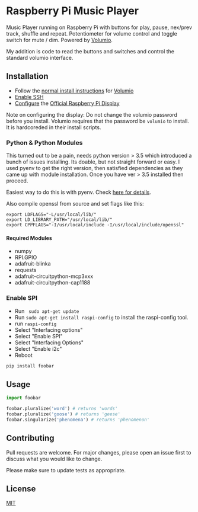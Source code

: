# Raspberry Pi Music Player

Music Player running on Raspberry Pi with buttons for play, pause, nex/prev track, shuffle and repeat.
Potentiometer for volume control and toggle switch for mute / dim. Powered by [Volumio](volumio.org). 

My addition is code to read the buttons and switches and control the standard volumio interface.

## Installation

- Follow the [normal install instructions](https://volumio.github.io/docs/User_Manual/Quick_Start_Guide) for [Volumio](volumio.org)
- [Enable SSH](https://volumio.github.io/docs/User_Manual/SSH.html)
- [Configure](https://volumio.org/raspberry-pi-display-and-volumio-touchscreen-music-player/) the [Official Raspberry Pi Display](https://www.element14.com/community/docs/DOC-78156/l/raspberry-pi-7-touchscreen-display)

Note on configuring the display: Do not change the volumio password before you install. Volumio requires that the password be ```volumio``` to install. It is hardcoreded in their install scripts.

### Python & Python Modules
This turned out to be a pain, needs python version > 3.5 which introduced a bunch of issues installing. Its doable, but not straight forward or easy. I used pyenv to get the right version, then satisfied dependencies as they came up with module installation. Once you have ver > 3.5 installed then proceed.

Easiest way to do this is with pyenv. Check [here for details](https://realpython.com/intro-to-pyenv).

Also compile openssl from source and set flags like this:
```
export LDFLAGS="-L/usr/local/lib/"
export LD_LIBRARY_PATH="/usr/local/lib/"
export CPPFLAGS="-I/usr/local/include -I/usr/local/include/openssl"
```

#### Required Modules
- numpy
- RPI.GPIO
- adafruit-blinka
- requests
- adafruit-circuitpython-mcp3xxx
- adafruit-circuitpython-cap1188

### Enable SPI
- Run ``` sudo apt-get update```
- Run ```sudo apt-get install raspi-config``` to install the raspi-config tool.
- run ```raspi-config```
- Select "Interfacing options"
- Select "Enable SPI"
- Select "Interfacing Options"
- Select "Enable i2c"
- Reboot

```bash
pip install foobar
```

## Usage

```python
import foobar

foobar.pluralize('word') # returns 'words'
foobar.pluralize('goose') # returns 'geese'
foobar.singularize('phenomena') # returns 'phenomenon'
```

## Contributing
Pull requests are welcome. For major changes, please open an issue first to discuss what you would like to change.

Please make sure to update tests as appropriate.

## License
[MIT](https://choosealicense.com/licenses/mit/)
